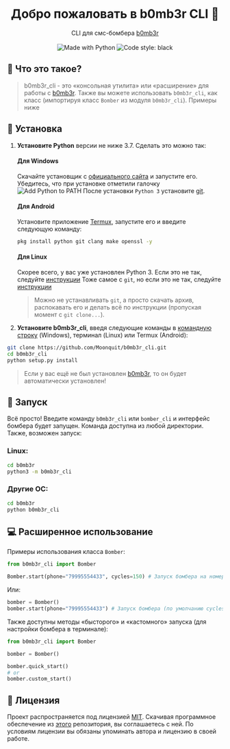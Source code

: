 <h1 align="center">Добро пожаловать в b0mb3r CLI 👋</h1>
<p align="center">
    CLI для смс-бомбера <a href=https://github.com/crinny/b0mb3r>b0mb3r</a>
    <br /><br />
    <img alt="Made with Python" src="https://img.shields.io/badge/Made%20with-Python-%23FFD242?logo=python&logoColor=white">
    <img alt="Code style: black" src="https://img.shields.io/badge/code%20style-black-000000.svg">
</p>


## 📍 Что это такое?
 > b0mb3r_cli - это «консольная утилита‎» или ‎«расширение» для работы с [b0mb3r](https://github.com/crinny/b0mb3r). Также вы можете использовать `b0mb3r_cli`, 
как класс (импортируя класс `Bomber` из модуля `b0mb3r_cli`). Примеры ниже 


## 🚀 Установка

1. **Установите Python** версии не ниже 3.7. Сделать это можно так:

    #### Для Windows

    Скачайте установщик с [официального сайта](https://www.python.org/downloads/) и запустите его. Убедитесь, что при установке отметили галочку ![Add Python to PATH](https://user-images.githubusercontent.com/42045258/69171091-557d2780-0b0c-11ea-8adf-7f819357f041.png)
    После установки `Python 3` установите [git](https://git-scm.com/download/win).

    #### Для Android

    Установите приложение [Termux](https://play.google.com/store/apps/details?id=com.termux), запустите его и введите следующую команду:
     ```sh
     pkg install python git clang make openssl -y
     ```
     #### Для Linux

     Скорее всего, у вас уже установлен Python 3. Если это не так, следуйте [инструкции](https://realpython.com/installing-python/#linux)
     Тоже самое с `git`, но если это не так, следуйте [инструкции](https://git-scm.com/book/ru/v2/%D0%92%D0%B2%D0%B5%D0%B4%D0%B5%D0%BD%D0%B8%D0%B5-%D0%A3%D1%81%D1%82%D0%B0%D0%BD%D0%BE%D0%B2%D0%BA%D0%B0-Git)

    > Можно не устанавливать `git`, а просто  скачать архив, распокавать его и делать всё по инструкции (пропуская момент с `git clone...`).
     
2. **Установите b0mb3r_cli**, введя следующие команды в [командную строку](http://comp-profi.com/kak-vyzvat-komandnuyu-stroku-ili-konsol-windows/) (Windows), терминал (Linux) или Termux (Android):

```sh
git clone https://github.com/Moonquit/b0mb3r_cli.git
cd b0mb3r_cli
python setup.py install
```
> Если у вас ещё не был установлен [b0mb3r](https://github.com/crinny/b0mb3r), то он будет автоматически установлен!


## 🚩 Запуск

Всё просто! Введите команду `b0mb3r_cli` или `bomber_cli` и интерфейс бомбера будет запущен. Команда доступна из любой директории. Также, возможен запуск:
 ### Linux:
 ```sh
 cd b0mb3r
 python3 -m b0mb3r_cli
 ```

 ### Другие ОС:
 ```sh
 cd b0mb3r 
 python b0mb3r_cli
 ```


## 💻 Расширенное использование
Примеры использования класса `Bomber`:
```python
from b0mb3r_cli import Bomber

Bomber.start(phone="79995554433", cycles=150) # Запуск бомбера на номер `phone` с количеством повторов `cycles`
```
Или:
```python
bomber = Bomber()
bomber.start(phone="79995554433") # Запуск бомбера (по умолчанию cycles = 100)
```
Также доступны методы  «бысторого» и «кастомного‎» запуска (для настройки бомбера в терминале):
```python
from b0mb3r_cli import Bomber

bomber = Bomber()

bomber.quick_start()
# or
bomber.custom_start()
```

## 📝 Лицензия
Проект распространяется под лицензией [MIT](https://github.com/Moonquit/b0mb3r_cli/blob/master/LICENSE). Скачивая программное обеспечение из [этого](https://github.com/Moonquit/b0mb3r_cli) репозитория, вы соглашаетесь с ней. По условиям лицензии вы обязаны упоминать автора и лицензию в своей работе.

<!-- ## Stargazers over time

[![Stargazers over time](https://starchart.cc/Moonquit/b0mb3r_cli.svg)](https://starchart.cc//Moonquit/b0mb3r_cli)
--!>